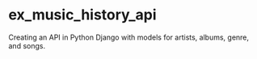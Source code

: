 # ex_music_history_api

Creating an API in Python Django with models for artists, albums, genre, and songs.
